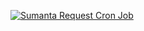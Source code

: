 [![Sumanta Request Cron Job](https://github.com/infysumanta/test-github-action-cron-job/actions/workflows/cron.yml/badge.svg)](https://github.com/infysumanta/test-github-action-cron-job/actions/workflows/cron.yml)
